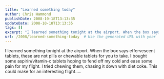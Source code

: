 ```yaml
---
title: "Learned something today"
author: Chris Hammond
publishDate: 2008-10-18T13:13:35
updateDate: 2008-10-18T13:13:35
tags: []
excerpt: "I learned something tonight at the airport. When the box says effervescent tablets, these are not pills or chewable tablets for you to take. I bought some aspirin/vitamin-c tablets hoping to fend off my cold and ease some pain for my flight. I tried chewing them, chasing it down with diet coke. This could make for an interesting flight….."
url: /2008/learned-something-today  # Use the generated URL with year
---
```

<p>I learned something tonight at the airport. When the box says effervescent tablets, these are not pills or chewable tablets for you to take. I bought some aspirin/vitamin-c tablets hoping to fend off my cold and ease some pain for my flight. I tried chewing them, chasing it down with diet coke. This could make for an interesting flight…..</p>
